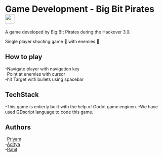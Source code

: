 
# Game Development - Big Bit Pirates <img src="https://cdn-icons-png.flaticon.com/512/1355/1355883.png" width="30" />

A game developed by Big Bit Pirates during the Hackover 3.0. 

Single player shooting game 🔫 with enemies 👹

## How to play
-Navigate player with navigation key <br>
-Point at enemies with cursor <br>
-hit Target with bullets using spacebar

## TechStack
-This game is entierly built with the help of Godot game enginen.
-We have used GDscript language to code this game.

## Authors
-[Priyam](https://github.com/gweryf) <br>
-[Aditya](https://github.com/aditya-918) <br>
-[Rahil](https://github.com/Rahilsiddique)

